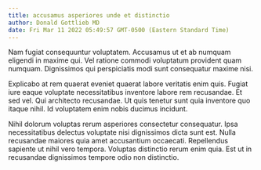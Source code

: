 ```yaml
---
title: accusamus asperiores unde et distinctio
author: Donald Gottlieb MD
date: Fri Mar 11 2022 05:49:57 GMT-0500 (Eastern Standard Time)
---
```

Nam fugiat consequuntur voluptatem. Accusamus ut et ab numquam eligendi in maxime qui. Vel ratione commodi voluptatum provident quam numquam. Dignissimos qui perspiciatis modi sunt consequatur maxime nisi.

 Explicabo at rem quaerat eveniet quaerat labore veritatis enim quis. Fugiat iure eaque voluptate necessitatibus inventore labore rem recusandae. Et sed vel. Qui architecto recusandae. Ut quis tenetur sunt quia inventore quo itaque nihil. Id voluptatem enim nobis ducimus incidunt.

 Nihil dolorum voluptas rerum asperiores consectetur consequatur. Ipsa necessitatibus delectus voluptate nisi dignissimos dicta sunt est. Nulla recusandae maiores quia amet accusantium occaecati. Repellendus sapiente ut nihil vero tempora. Voluptas distinctio rerum enim quia. Est ut in recusandae dignissimos tempore odio non distinctio.